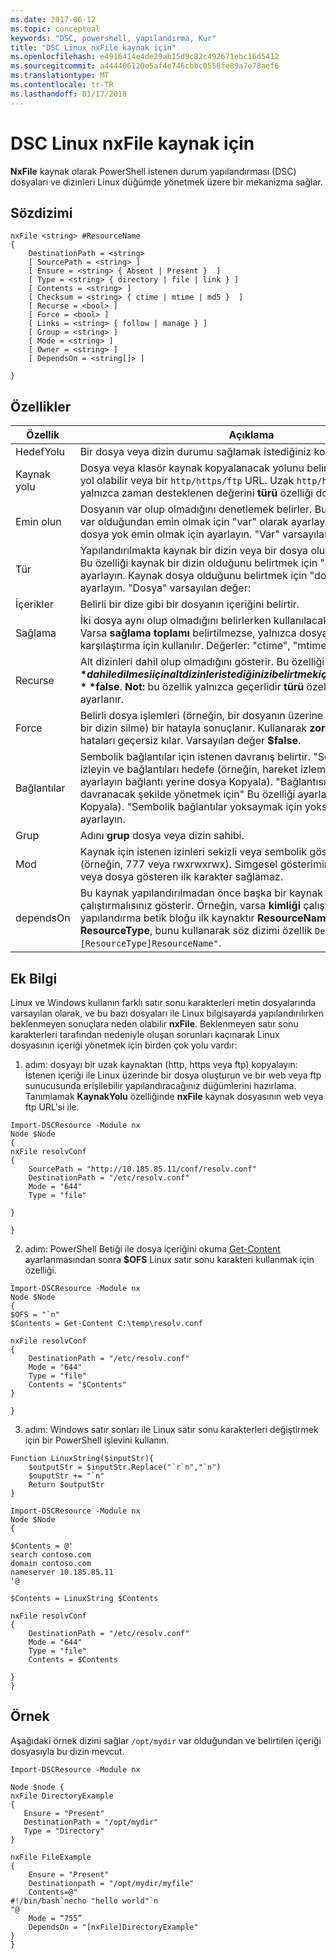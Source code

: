 ```yaml
---
ms.date: 2017-06-12
ms.topic: conceptual
keywords: "DSC, powershell, yapılandırma, Kur"
title: "DSC Linux nxFile kaynak için"
ms.openlocfilehash: e4916414e4de29ab15d9c82c492671ebc16d5412
ms.sourcegitcommit: a444406120e5af4e746cbbc0558fe89a7e78aef6
ms.translationtype: MT
ms.contentlocale: tr-TR
ms.lasthandoff: 01/17/2018
---
```

# <a name="dsc-for-linux-nxfile-resource"></a>DSC Linux nxFile kaynak için

**NxFile** kaynak olarak PowerShell istenen durum yapılandırması (DSC) dosyaları ve dizinleri Linux düğümde yönetmek üzere bir mekanizma sağlar.

## <a name="syntax"></a>Sözdizimi

```
nxFile <string> #ResourceName
{
    DestinationPath = <string>
    [ SourcePath = <string> ]
    [ Ensure = <string> { Absent | Present }  ]
    [ Type = <string> { directory | file | link } ]
    [ Contents = <string> ]
    [ Checksum = <string> { ctime | mtime | md5 }  ]
    [ Recurse = <bool> ]
    [ Force = <bool> ]
    [ Links = <string> { follow | manage } ]
    [ Group = <string> ]
    [ Mode = <string> ]
    [ Owner = <string> ]
    [ DependsOn = <string[]> ]

}
```

## <a name="properties"></a>Özellikler

|  Özellik |  Açıklama | 
|---|---|
| HedefYolu| Bir dosya veya dizin durumu sağlamak istediğiniz konumu belirtir.| 
| Kaynak yolu| Dosya veya klasör kaynak kopyalanacak yolunu belirtir. Bu yol, yerel bir yol olabilir veya bir `http/https/ftp` URL. Uzak `http/https/ftp` URL'leri, yalnızca zaman desteklenen değerini **türü** özelliği dosyasıdır.| 
| Emin olun| Dosyanın var olup olmadığını denetlemek belirler. Bu özelliği dosyanın var olduğundan emin olmak için "var" olarak ayarlayın. "Mevcut için" dosya yok emin olmak için ayarlayın. "Var" varsayılan değerdir.| 
| Tür| Yapılandırılmakta kaynak bir dizin veya bir dosya olup olmadığını belirtir. Bu özelliği kaynak bir dizin olduğunu belirtmek için "dizin" olarak ayarlayın. Kaynak dosya olduğunu belirtmek için "dosyası için" olarak ayarlayın. "Dosya" varsayılan değer:| 
| İçerikler| Belirli bir dize gibi bir dosyanın içeriğini belirtir.| 
| Sağlama| İki dosya aynı olup olmadığını belirlerken kullanılacak türünü tanımlar. Varsa **sağlama toplamı** belirtilmezse, yalnızca dosya veya dizin adı karşılaştırma için kullanılır. Değerler: "ctime", "mtime" veya "md5".| 
| Recurse| Alt dizinleri dahil olup olmadığını gösterir. Bu özelliği ayarlamak **$true** dahil edilmesi için alt dizinler istediğinizi belirtmek için. Varsayılan değer **$false**. **Not:** bu özellik yalnızca geçerlidir **türü** özelliği dizinine ayarlanır.| 
| Force| Belirli dosya işlemleri (örneğin, bir dosyanın üzerine veya boş olmayan bir dizin silme) bir hatayla sonuçlanır. Kullanarak **zorla** özelliği gibi hataları geçersiz kılar. Varsayılan değer **$false**.| 
| Bağlantılar| Sembolik bağlantılar için istenen davranış belirtir. "Sembolik bağlantılar izleyin ve bağlantıları hedefe (örneğin, hareket izlemek için" Bu özelliği ayarlayın bağlantı yerine dosya Kopyala). "Bağlantısına (örneğin, davranacak şekilde yönetmek için" Bu özelliği ayarlayın Bağlantıyı Kopyala). "Sembolik bağlantılar yoksaymak için yoksay'a için" Bu özelliği ayarlayın.| 
| Grup| Adını **grup** dosya veya dizin sahibi.| 
| Mod| Kaynak için istenen izinleri sekizli veya sembolik gösterimde belirtir. (örneğin, 777 veya rwxrwxrwx). Simgesel gösterimini kullanarak, dizin veya dosya gösteren ilk karakter sağlamaz.| 
| dependsOn | Bu kaynak yapılandırılmadan önce başka bir kaynak yapılandırmasını çalıştırmalısınız gösterir. Örneğin, varsa **kimliği** çalıştırmak istediğiniz yapılandırma betik bloğu ilk kaynaktır **ResourceName** ve türünü **ResourceType**, bunu kullanarak söz dizimi özellik `DependsOn = "[ResourceType]ResourceName"`.| 

## <a name="additional-information"></a>Ek Bilgi


Linux ve Windows kullanın farklı satır sonu karakterleri metin dosyalarında varsayılan olarak, ve bu bazı dosyaları ile Linux bilgisayarda yapılandırılırken beklenmeyen sonuçlara neden olabilir __nxFile__. Beklenmeyen satır sonu karakterleri tarafından nedeniyle oluşan sorunları kaçınarak Linux dosyasının içeriği yönetmek için birden çok yolu vardır:

1. adım: dosyayı bir uzak kaynaktan (http, https veya ftp) kopyalayın: İstenen içeriği ile Linux üzerinde bir dosya oluşturun ve bir web veya ftp sunucusunda erişilebilir yapılandıracağınız düğümlerini hazırlama. Tanımlamak __KaynakYolu__ özelliğinde __nxFile__ kaynak dosyasının web veya ftp URL'si ile.

```
Import-DSCResource -Module nx
Node $Node
{
nxFile resolvConf
{
    SourcePath = "http://10.185.85.11/conf/resolv.conf"
    DestinationPath = "/etc/resolv.conf"
    Mode = "644"        
    Type = "file"
    
}
        
}
```


2. adım: PowerShell Betiği ile dosya içeriğini okuma [Get-Content](https://technet.microsoft.com/en-us/library/hh849787.aspx) ayarlanmasından sonra __$OFS__ Linux satır sonu karakteri kullanmak için özelliği.


```
Import-DSCResource -Module nx
Node $Node
{
$OFS = "`n"
$Contents = Get-Content C:\temp\resolv.conf

nxFile resolvConf
{
    DestinationPath = "/etc/resolv.conf"
    Mode = "644"        
    Type = "file"
    Contents = "$Contents"
}

}
```


3. adım: Windows satır sonları ile Linux satır sonu karakterleri değiştirmek için bir PowerShell işlevini kullanın.

```
Function LinuxString($inputStr){
    $outputStr = $inputStr.Replace("`r`n","`n")
    $ouputStr += "`n"
    Return $outputStr
}

Import-DSCResource -Module nx
Node $Node
{

$Contents = @'
search contoso.com
domain contoso.com
nameserver 10.185.85.11
'@

$Contents = LinuxString $Contents

nxFile resolvConf
{
    DestinationPath = "/etc/resolv.conf"
    Mode = "644"        
    Type = "file"
    Contents = $Contents
    
}
}
```

## <a name="example"></a>Örnek

Aşağıdaki örnek dizini sağlar `/opt/mydir` var olduğundan ve belirtilen içeriği dosyasıyla bu dizin mevcut.

```
Import-DSCResource -Module nx 

Node $node {
nxFile DirectoryExample
{
   Ensure = "Present"
   DestinationPath = "/opt/mydir"
   Type = "Directory"
}

nxFile FileExample
{
    Ensure = "Present"
    Destinationpath = "/opt/mydir/myfile"
    Contents=@"
#!/bin/bash`necho "hello world"`n
"@ 
    Mode = “755”
    DependsOn = "[nxFile]DirectoryExample"
} 
}
```

